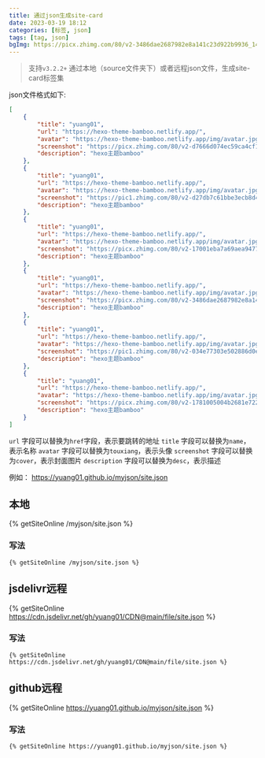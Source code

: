 ```yaml
---
title: 通过json生成site-card
date: 2023-03-19 18:12
categories: [标签, json]
tags: [tag, json]
bgImg: https://picx.zhimg.com/80/v2-3486dae2687982e8a141c23d922b9936_1440w.webp
---
```


> 支持`v3.2.2+` 通过本地（source文件夹下）或者远程json文件，生成site-card标签集

json文件格式如下:
``` json
[
    {
        "title": "yuang01",
        "url": "https://hexo-theme-bamboo.netlify.app/",
        "avatar": "https://hexo-theme-bamboo.netlify.app/img/avatar.jpg",
        "screenshot": "https://picx.zhimg.com/80/v2-d7666d074ec59ca4cf14f15c5f891643_1440w.webp",
        "description": "hexo主题bamboo"
    },
    {
        "title": "yuang01",
        "url": "https://hexo-theme-bamboo.netlify.app/",
        "avatar": "https://hexo-theme-bamboo.netlify.app/img/avatar.jpg",
        "screenshot": "https://pic1.zhimg.com/80/v2-d27db7c61bbe3ecb8d493d31bf835b28_1440w.webp",
        "description": "hexo主题bamboo"
    },
    {
        "title": "yuang01",
        "url": "https://hexo-theme-bamboo.netlify.app/",
        "avatar": "https://hexo-theme-bamboo.netlify.app/img/avatar.jpg",
        "screenshot": "https://picx.zhimg.com/80/v2-17001eba7a69aea9477299f8140e12ab_1440w.webp",
        "description": "hexo主题bamboo"
    },
    {
        "title": "yuang01",
        "url": "https://hexo-theme-bamboo.netlify.app/",
        "avatar": "https://hexo-theme-bamboo.netlify.app/img/avatar.jpg",
        "screenshot": "https://picx.zhimg.com/80/v2-3486dae2687982e8a141c23d922b9936_1440w.webp",
        "description": "hexo主题bamboo"
    },
    {
        "title": "yuang01",
        "url": "https://hexo-theme-bamboo.netlify.app/",
        "avatar": "https://hexo-theme-bamboo.netlify.app/img/avatar.jpg",
        "screenshot": "https://pic1.zhimg.com/80/v2-034e77303e502886d0ea6130f44127ed_1440w.webp",
        "description": "hexo主题bamboo"
    },
    {
        "title": "yuang01",
        "url": "https://hexo-theme-bamboo.netlify.app/",
        "avatar": "https://hexo-theme-bamboo.netlify.app/img/avatar.jpg",
        "screenshot": "https://picx.zhimg.com/80/v2-1781005004b2681e722e68aab7bf68c3_1440w.webp",
        "description": "hexo主题bamboo"
    }
]
```

`url` 字段可以替换为`href`字段，表示要跳转的地址
`title` 字段可以替换为`name`，表示名称
`avatar` 字段可以替换为`touxiang`，表示头像
`screenshot` 字段可以替换为`cover`，表示封面图片
`description` 字段可以替换为`desc`，表示描述

例如： https://yuang01.github.io/myjson/site.json

## 本地
{% getSiteOnline /myjson/site.json %}
### 写法
```
{% getSiteOnline /myjson/site.json %}
```

## jsdelivr远程
{% getSiteOnline https://cdn.jsdelivr.net/gh/yuang01/CDN@main/file/site.json %}
### 写法
```
{% getSiteOnline https://cdn.jsdelivr.net/gh/yuang01/CDN@main/file/site.json %}
```


## github远程
{% getSiteOnline https://yuang01.github.io/myjson/site.json %}
### 写法
```
{% getSiteOnline https://yuang01.github.io/myjson/site.json %}
```